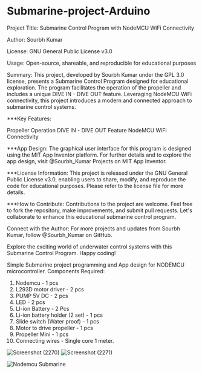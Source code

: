 # Submarine-project-Arduino
Project Title: Submarine Control Program with NodeMCU WiFi Connectivity

Author: Sourbh Kumar

License: GNU General Public License v3.0

Usage: Open-source, shareable, and reproducible for educational purposes

Summary:
This project, developed by Sourbh Kumar under the GPL 3.0 license, presents a Submarine Control Program designed for educational exploration. The program facilitates the operation of the propeller and includes a unique DIVE IN - DIVE OUT feature. Leveraging NodeMCU WiFi connectivity, this project introduces a modern and connected approach to submarine control systems.

***Key Features:

Propeller Operation
DIVE IN - DIVE OUT Feature
NodeMCU WiFi Connectivity

***App Design:
The graphical user interface for this program is designed using the MIT App Inventor platform. For further details and to explore the app design, visit @Sourbh_Kumar Projects on MIT App Inventor.

***License Information:
This project is released under the GNU General Public License v3.0, enabling users to share, modify, and reproduce the code for educational purposes. Please refer to the license file for more details.

***How to Contribute:
Contributions to the project are welcome. Feel free to fork the repository, make improvements, and submit pull requests. Let's collaborate to enhance this educational submarine control program.

Connect with the Author:
For more projects and updates from Sourbh Kumar, follow @Sourbh_Kumar on GitHub.

Explore the exciting world of underwater control systems with this Submarine Control Program. Happy coding!


Simple Submarine project programming and App design for NODEMCU microcontroller.
Components Required:
1. Nodemcu - 1 pcs
2. L293D motor driver - 2 pcs
3. PUMP 5V DC - 2 pcs
4. LED - 2 pcs
5. LI-ion Battery - 2 Pcs
6. Li-ion battery holder (2 set) - 1 pcs
7. Slide switch (Water proof) - 1 pcs
8. Motor to drive propeller - 1 pcs
9. Propeller Mini - 1 pcs
10. Connecting wires - Single core 1 meter.

![Screenshot (2270)](https://github.com/kumarsourbh/Submarine-project-NODEMCU/assets/124105828/ea4f6b78-c9a1-4326-8246-bd4137098c2a)
![Screenshot (2271)](https://github.com/kumarsourbh/Submarine-project-NODEMCU/assets/124105828/a2bb7e65-1036-436a-a610-9bda7b54c6c1)

![Nodemcu Submarine](https://github.com/kumarsourbh/Submarine-project-NODEMCU/assets/124105828/485d821d-f482-436b-9859-d52c7f6aa60e)
